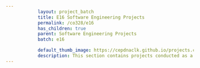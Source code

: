 ```yaml
---
            layout: project_batch
            title: E16 Software Engineering Projects
            permalink: /co328/e16
            has_children: true
            parent: Software Engineering Projects
            batch: e16

            default_thumb_image: https://cepdnaclk.github.io/projects.ce.pdn.ac.lk/data/categories/co328/thumbnail.jpg
            description: This section contains projects conducted as a partial requirement to complete the course CO328 - Software Engineering. Usually, these projects are conducted by groups of 3 students. The course focus on using software architectures and software project management experience.
---
```

